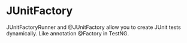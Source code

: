 JUnitFactory
============

JUnitFactoryRunner and @JUnitFactory allow you to create JUnit tests dynamically. Like annotation @Factory in TestNG.